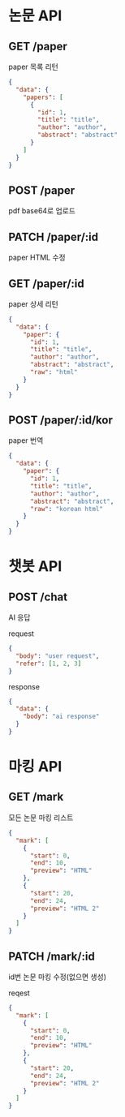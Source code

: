 # 논문 API
## GET /paper

paper 목록 리턴

```json
{
  "data": {
    "papers": [
      {
        "id": 1,
        "title": "title",
        "author": "author",
        "abstract": "abstract"
      }
    ]
  }
}
```

## POST /paper

pdf base64로 업로드

## PATCH /paper/:id
paper HTML 수정

## GET /paper/:id

paper 상세 리턴

```json
{
  "data": {
    "paper": {
      "id": 1,
      "title": "title",
      "author": "author",
      "abstract": "abstract",
      "raw": "html"
    }
  }
}
```

## POST /paper/:id/kor

paper 번역

```json
{
  "data": {
    "paper": {
      "id": 1,
      "title": "title",
      "author": "author",
      "abstract": "abstract",
      "raw": "korean html"
    }
  }
}
```
# 챗봇 API
## POST /chat

AI 응답

request
```json
{
  "body": "user request",
  "refer": [1, 2, 3]
}
```

response
```json
{
  "data": {
    "body": "ai response"
  }
}
```

# 마킹 API

## GET /mark

모든 논문 마킹 리스트

```json
{
  "mark": [
    {
      "start": 0,
      "end": 10,
      "preview": "HTML"
    },
    {
      "start": 20,
      "end": 24,
      "preview": "HTML 2"
    }
  ]
}
```

## PATCH /mark/:id

id번 논문 마킹 수정(없으면 생성)

reqest
```json
{
  "mark": [
    {
      "start": 0,
      "end": 10,
      "preview": "HTML"
    },
    {
      "start": 20,
      "end": 24,
      "preview": "HTML 2"
    }
  ]
}
```